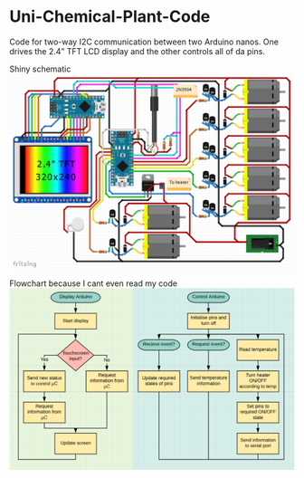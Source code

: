 # Uni-Chemical-Plant-Code
Code for two-way I2C communication between two Arduino nanos.
One drives the 2.4” TFT LCD display and the other controls all of da pins.

Shiny schematic
![Schematic](https://github.com/NL-AE/Uni-Chemical-Plant-Code/blob/master/Schematic.png)

Flowchart because I cant even read my code
![Code_Flowchart](https://github.com/NL-AE/Uni-Chemical-Plant-Code/blob/master/Flowchart.png)

